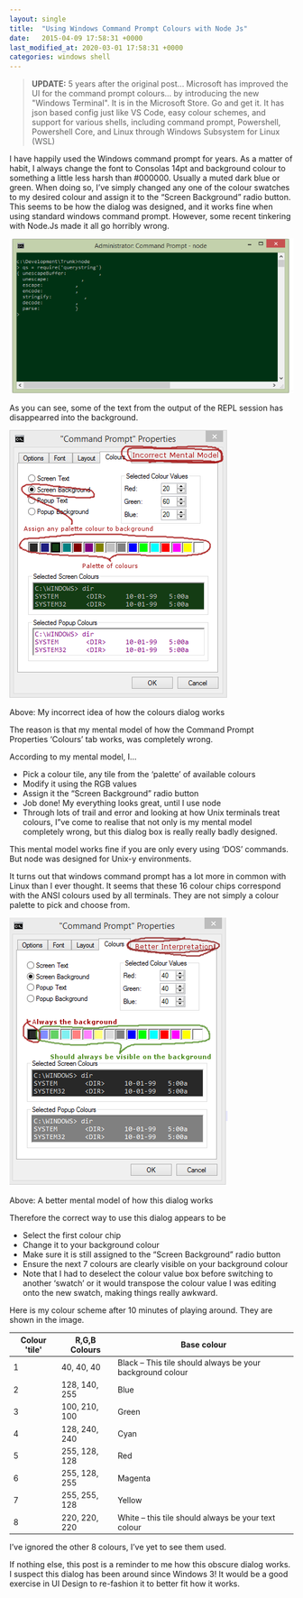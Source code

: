 ```yaml
---
layout: single
title:  "Using Windows Command Prompt Colours with Node Js"
date:   2015-04-09 17:58:31 +0000
last_modified_at: 2020-03-01 17:58:31 +0000
categories: windows shell
---
```


> **UPDATE:** 5 years after the original post... Microsoft has improved the UI for the command prompt colours... by introducing the new "Windows Terminal". It is in the Microsoft Store. Go and get it. It has json based config just like VS Code, easy colour schemes, and support for various shells, including command prompt, Powershell, Powershell Core, and Linux through Windows Subsystem for Linux (WSL)


I have happily used the Windows command prompt for years. As a matter of habit, I always change the font to Consolas 14pt and background colour to something a little less harsh than #000000. Usually a muted dark blue or green. When doing so, I’ve simply changed any one of the colour swatches to my desired colour and assign it to the “Screen Background” radio button. This seems to be how the dialog was designed, and it works fine when using standard windows command prompt. However, some recent tinkering with Node.Js made it all go horribly wrong.

![node in windows command prompt, with invisible text](/assets/node-prompt-gone-wrong.png)

As you can see, some of the text from the output of the REPL session has disappearred into the background.

![My incorrect idea of how the colours dialog works](/assets/cmd-prompt-colors-dialog-bad-annotated.png)

Above: My incorrect idea of how the colours dialog works

The reason is that my mental model of how the Command Prompt Properties ‘Colours’ tab works, was completely wrong.

According to my mental model, I…

* Pick a colour tile, any tile from the ‘palette’ of available colours
* Modify it using the RGB values
* Assign it the “Screen Background” radio button
* Job done! My everything looks great, until I use node
* Through lots of trail and error and looking at how Unix terminals treat colours, I”ve come to realise that not only is my mental model completely wrong, but this dialog box is really really badly designed.

This mental model works fine if you are only every using ‘DOS’ commands. But node was designed for Unix-y environments.

It turns out that windows command prompt has a lot more in common with Linux than I ever thought. It seems that these 16 colour chips correspond with the ANSI colours used by all terminals. They are not simply a colour palette to pick and choose from.

![A better mental model of how this dialog works](/assets/cmd-prompt-colors-dialog-annotated1.png)

Above: A better mental model of how this dialog works
 
 

Therefore the correct way to use this dialog appears to be

* Select the first colour chip
* Change it to your background colour
* Make sure it is still assigned to the “Screen Background” radio button
* Ensure the next 7 colours are clearly visible on your background colour
* Note that I had to deselect the colour value box before switching to another ‘swatch’ or it would transpose the colour value I was editing onto the new swatch, making things really awkward.

Here is my colour scheme after 10 minutes of playing around. They are shown in the image.

| Colour 'tile' | R,G,B Colours	| Base colour |
| ------------- | ------------- | ----------- |
| 1	            | 40, 40, 40    | Black – This tile should always be your background colour |
| 2	            | 128, 140, 255	| Blue |
| 3	            | 100, 210, 100	| Green |
| 4	            | 128, 240, 240	| Cyan |
| 5	            | 255, 128, 128	| Red  |
| 6	            | 255, 128, 255	| Magenta |
| 7	            | 255, 255, 128	| Yellow |
| 8	            | 220, 220, 220 | White – this tile should always be your text colour |

I’ve ignored the other 8 colours, I’ve yet to see them used.

If nothing else, this post is a reminder to me how this obscure dialog works.  I suspect this dialog has been around since Windows 3! It would be a good exercise in UI Design to re-fashion it to better fit how it works.












[jekyll-docs]: https://jekyllrb.com/docs/home
[jekyll-gh]:   https://github.com/jekyll/jekyll
[jekyll-talk]: https://talk.jekyllrb.com/
